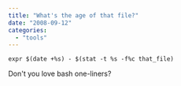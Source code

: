 ```yaml
---
title: "What's the age of that file?"
date: "2008-09-12"
categories: 
  - "tools"
---
```


`expr $(date +%s) - $(stat -t %s -f%c that_file)`

Don't you love bash one-liners?
